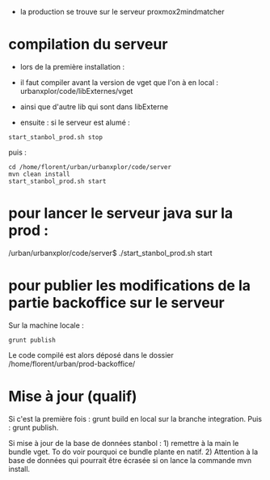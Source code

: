 
* la production se trouve sur le serveur proxmox2mindmatcher


# compilation du serveur 

* lors de la première installation : 

* il faut compiler avant la version de vget que l'on à en local : 
urbanxplor/code/libExternes/vget
 * ainsi que d'autre lib qui sont dans libExterne

* ensuite : 
si le serveur est alumé : 
```
start_stanbol_prod.sh stop
```
puis : 
```
cd /home/florent/urban/urbanxplor/code/server
mvn clean install
start_stanbol_prod.sh start
```

# pour lancer le serveur java sur la prod : 
/urban/urbanxplor/code/server$ ./start_stanbol_prod.sh start

# pour publier les modifications de la partie backoffice sur le serveur 

Sur la machine locale : 
```
grunt publish
```

Le code compilé est alors déposé dans le dossier /home/florent/urban/prod-backoffice/



# Mise à jour (qualif)

Si c'est la première fois : grunt build en local sur la branche integration.
Puis : grunt publish.

Si mise à jour de la base de données stanbol : 1) remettre à la main le bundle vget. To do voir pourquoi ce bundle plante en natif.
2) Attention à la base de données qui pourrait être écrasée si on lance la commande mvn install.

